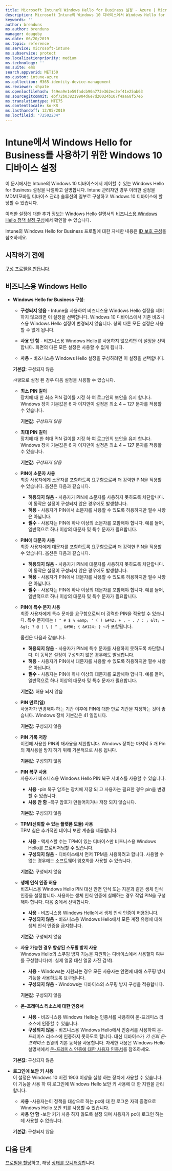 ```yaml
---
title: Microsoft Intune의 Windows Hello for Business 설정 - Azure | Microsoft Docs
description: Microsoft Intune의 Windows 10 디바이스에서 Windows Hello for Business를 사용하고 구성하려면 ID 보호 프로필의 모든 PIN, 생체 인식 및 스푸핑 방지 설정 목록을 참조하세요.
keywords: ''
author: brenduns
ms.author: brenduns
manager: dougeby
ms.date: 06/20/2019
ms.topic: reference
ms.service: microsoft-intune
ms.subservice: protect
ms.localizationpriority: medium
ms.technology: ''
ms.suite: ems
search.appverid: MET150
ms.custom: intune-azure
ms.collection: M365-identity-device-management
ms.reviewer: shpate
ms.openlocfilehash: f49ea9e1e59fadcb90a773e362ec3ef41e25ab63
ms.sourcegitcommit: ebf72b038219904d6e7d20024b107f4aa68f57e6
ms.translationtype: MTE75
ms.contentlocale: ko-KR
ms.lasthandoff: 12/05/2019
ms.locfileid: "72502234"
---
```

# <a name="windows-10-device-settings-to-enable-windows-hello-for-business-in-intune"></a>Intune에서 Windows Hello for Business를 사용하기 위한 Windows 10 디바이스 설정

이 문서에서는 Intune의 Windows 10 디바이스에서 제어할 수 있는 Windows Hello for Business 설정을 나열하고 설명합니다. Intune 관리자인 경우 이러한 설정을 MDM(모바일 디바이스 관리) 솔루션의 일부로 구성하고 Windows 10 디바이스에 할당할 수 있습니다. 

이러한 설정에 대한 추가 정보는 Windows Hello 설명서의 [비즈니스용 Windows Hello 정책 설정 구성](https://docs.microsoft.com/windows/security/identity-protection/hello-for-business/hello-cert-trust-policy-settings)에서 확인할 수 있습니다.


Intune의 Windows Hello for Business 프로필에 대한 자세한 내용은 [ID 보호 구성](identity-protection-configure.md)을 참조하세요.

## <a name="before-you-begin"></a>시작하기 전에

[구성 프로필을 만듭니다](identity-protection-configure.md#create-the-device-profile).

## <a name="windows-hello-for-business"></a>비즈니스용 Windows Hello
- **Windows Hello for Business 구성**:
  - **구성되지 않음** - Intune을 사용하여 비즈니스용 Windows Hello 설정을 제어하지 않으려면 이 설정을 선택합니다. Windows 10 디바이스에서 기존 비즈니스용 Windows Hello 설정이 변경되지 않습니다. 창의 다른 모든 설정은 사용할 수 없게 됩니다.

  - **사용 안 함** - 비즈니스용 Windows Hello를 사용하지 않으려면 이 설정을 선택합니다. 화면의 다른 모든 설정은 사용할 수 없게 됩니다.
  - **사용** - 비즈니스용 Windows Hello 설정을 구성하려면 이 설정을 선택합니다.  
  
  **기본값**: 구성되지 않음

  *사용*으로 설정 된 경우 다음 설정을 사용할 수 있습니다.

  - **최소 PIN 길이**  
    장치에 대 한 최소 PIN 길이를 지정 하 여 로그인의 보안을 유지 합니다. Windows 장치 기본값은 6 자 이지만이 설정은 최소 4 ~ 127 문자를 적용할 수 있습니다. 

    **기본값**: *구성되지 않음*

  - **최대 PIN 길이**  
  장치에 대 한 최대 PIN 길이를 지정 하 여 로그인의 보안을 유지 합니다. Windows 장치 기본값은 6 자 이지만이 설정은 최소 4 ~ 127 문자를 적용할 수 있습니다.  

    **기본값**: *구성되지 않음*  

  - **PIN에 소문자 사용**  
    최종 사용자에게 소문자를 포함하도록 요구함으로써 더 강력한 PIN을 적용할 수 있습니다. 옵션은 다음과 같습니다.

    - **허용되지 않음** - 사용자가 PIN에 소문자를 사용하지 못하도록 차단합니다. 이 동작은 설정이 구성되지 않은 경우에도 발생합니다.
    - **허용** - 사용자가 PIN에서 소문자를 사용할 수 있도록 허용하지만 필수 사항은 아닙니다.
    - **필수** - 사용자는 PIN에 하나 이상의 소문자를 포함해야 합니다. 예를 들어, 일반적으로 하나 이상의 대문자 및 특수 문자가 필요합니다.

  - **PIN에 대문자 사용**  
    최종 사용자에게 대문자를 포함하도록 요구함으로써 더 강력한 PIN을 적용할 수 있습니다. 옵션은 다음과 같습니다.

    - **허용되지 않음** - 사용자가 PIN에 대문자를 사용하지 못하도록 차단합니다. 이 동작은 설정이 구성되지 않은 경우에도 발생합니다.
    - **허용** - 사용자가 PIN에서 대문자를 사용할 수 있도록 허용하지만 필수 사항은 아닙니다.
    - **필수** - 사용자는 PIN에 하나 이상의 대문자를 포함해야 합니다. 예를 들어, 일반적으로 하나 이상의 대문자 및 특수 문자가 필요합니다.

  - **PIN에 특수 문자 사용**  
    최종 사용자에게 특수 문자를 요구함으로써 더 강력한 PIN을 적용할 수 있습니다. 특수 문자에는 `! " # $ % &amp; ' ( ) &#42; + , - . / : ; &lt; = &gt; ? @ [ \ ] ^ _ &#96; { &#124; } ~`가 포함됩니다.  

    옵션은 다음과 같습니다.
    - **허용되지 않음** - 사용자가 PIN에 특수 문자를 사용하지 못하도록 차단합니다. 이 동작은 설정이 구성되지 않은 경우에도 발생합니다.
    - **허용** - 사용자가 PIN에서 대문자를 사용할 수 있도록 허용하지만 필수 사항은 아닙니다.
    - **필수** - 사용자는 PIN에 하나 이상의 대문자를 포함해야 합니다. 예를 들어, 일반적으로 하나 이상의 대문자 및 특수 문자가 필요합니다.

    **기본값**: 허용 되지 않음

  - **PIN 만료(일)**  
    사용자가 변경해야 하는 기간 이후에 PIN에 대한 만료 기간을 지정하는 것이 좋습니다. Windows 장치 기본값은 41 일입니다.

    **기본값**: 구성되지 않음

  - **PIN 기록 저장**  
    이전에 사용한 PIN의 재사용을 제한합니다. Windows 장치는 마지막 5 개 Pin의 재사용을 방지 하기 위해 기본적으로 사용 됩니다.  

    **기본값**: 구성되지 않음  

  - **PIN 복구 사용**   
    사용자가 비즈니스용 Windows Hello PIN 복구 서비스를 사용할 수 있습니다. 
    
    - **사용** -pin 복구 암호는 장치에 저장 되 고 사용자는 필요한 경우 pin을 변경할 수 있습니다.  
    - **사용 안 함** -복구 암호가 만들어지거나 저장 되지 않습니다.

    **기본값**: 구성되지 않음

  - **TPM(신뢰할 수 있는 플랫폼 모듈) 사용**   
    TPM 칩은 추가적인 데이터 보안 계층을 제공합니다.  

    - **사용** - 액세스할 수는 TPM이 있는 디바이스만 비즈니스용 Windows Hello를 프로비저닝할 수 있습니다.
    - **구성되지 않음** - 디바이스에서 먼저 TPM을 사용하려고 합니다. 사용할 수 없는 경우에는 소프트웨어 암호화를 사용할 수 있습니다.
    
    **기본값**: 구성되지 않음

  - **생체 인식 인증 허용**  
     비즈니스용 Windows Hello PIN 대신 안면 인식 또는 지문과 같은 생체 인식 인증을 설정합니다. 사용자는 생체 인식 인증에 실패하는 경우 작업 PIN을 구성해야 합니다. 다음 중에서 선택합니다.

    - **사용** - 비즈니스용 Windows Hello에서 생체 인식 인증이 허용됩니다.
    - **구성되지 않음** - 비즈니스용 Windows Hello에서 모든 계정 유형에 대해 생체 인식 인증을 금지합니다.

    **기본값**: 구성되지 않음

  - **사용 가능한 경우 향상된 스푸핑 방지 사용**  
    Windows Hello의 스푸핑 방지 기능을 지원하는 디바이스에서 사용할지 여부를 구성합니다(예: 실제 얼굴 대신 얼굴 사진 검색).  
    - **사용** - Windows는 지원되는 경우 모든 사용자는 안면에 대해 스푸핑 방지 기능을 사용하도록 요구됩니다.
    - **구성되지 않음** - Windows는 디바이스의 스푸핑 방지 구성을 적용합니다.

    **기본값**: 구성되지 않음

  - **온-프레미스 리소스에 대한 인증서**  

    - **사용** - 비즈니스용 Windows Hello는 인증서를 사용하여 온-프레미스 리소스에 인증할 수 있습니다.
    - **구성되지 않음** - 비즈니스용 Windows Hello에서 인증서를 사용하여 온-프레미스 리소스에 인증하지 못하도록 합니다. 대신 디바이스가 *키 신뢰 온-프레미스 인증*의 기본 동작을 사용합니다. 자세한 내용은 Windows Hello 설명서에서 [온-프레미스 인증에 대한 사용자 인증서](https://docs.microsoft.com/windows/security/identity-protection/hello-for-business/hello-cert-trust-policy-settings#use-certificate-for-on-premises-authentication)를 참조하세요.  

  **기본값**: 구성되지 않음

- **로그인에 보안 키 사용**  
  이 설정은 Windows 10 버전 1903 이상을 실행 하는 장치에 사용할 수 있습니다. 이 기능을 사용 하 여 로그인에 Windows Hello 보안 키 사용에 대 한 지원을 관리 합니다.  

  - **사용** -사용자는이 정책을 대상으로 하는 pc에 대 한 로그온 자격 증명으로 Windows Hello 보안 키를 사용할 수 있습니다. 
  - **사용 안 함** -보안 키가 사용 하지 않도록 설정 되며 사용자가 pc에 로그인 하는 데 사용할 수 없습니다.   

  **기본값**: 구성되지 않음

## <a name="next-steps"></a>다음 단계

[프로필을 할당](../configuration/device-profile-assign.md)하고, 해당 [상태를 모니터링](../configuration/device-profile-monitor.md)합니다.

